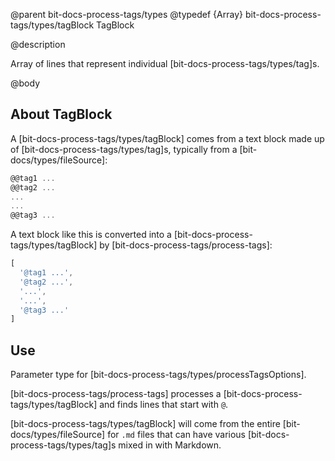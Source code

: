 @parent bit-docs-process-tags/types
@typedef {Array<String>} bit-docs-process-tags/types/tagBlock TagBlock

@description

Array of lines that represent individual [bit-docs-process-tags/types/tag]s.

@body

## About TagBlock

A [bit-docs-process-tags/types/tagBlock] comes from a text block made up of
[bit-docs-process-tags/types/tag]s, typically from a
[bit-docs/types/fileSource]:

```js
@@tag1 ...
@@tag2 ...
...
...
@@tag3 ...
```

A text block like this is converted into a
[bit-docs-process-tags/types/tagBlock] by
[bit-docs-process-tags/process-tags]:

```js
[
  '@tag1 ...',
  '@tag2 ...',
  '...',
  '...',
  '@tag3 ...'
]
```

## Use

Parameter type for [bit-docs-process-tags/types/processTagsOptions].

[bit-docs-process-tags/process-tags] processes a
[bit-docs-process-tags/types/tagBlock] and finds lines that start with `@`.

[bit-docs-process-tags/types/tagBlock] will come from the entire
[bit-docs/types/fileSource] for `.md` files that can have various
[bit-docs-process-tags/types/tag]s mixed in with Markdown.

